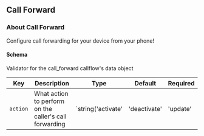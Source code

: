 ## Call Forward

### About Call Forward

Configure call forwarding for your device from your phone!

#### Schema

Validator for the call_forward callflow's data object



Key | Description | Type | Default | Required
--- | ----------- | ---- | ------- | --------
`action` | What action to perform on the caller's call forwarding | `string('activate' | 'deactivate' | 'update' | 'toggle' | 'menu')` |   | `false`



